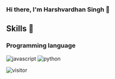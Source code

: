 ### Hi there, I'm Harshvardhan Singh 👋

## Skills 🚀

### Programming language

![javascript](https://img.shields.io/badge/-javascript-blue?style=for-the-badge&logo=javascript&logoColor=white)
![python](https://img.shields.io/badge/-python-blue?style=for-the-badge&logo=python&logoColor=white)

![visitor](https://visitor-badge.laobi.icu/badge?page_id=enaium)
